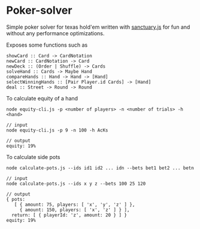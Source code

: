 Poker-solver
============

Simple poker solver for texas hold'em written with [sanctuary.js](https://github.com/sanctuary-js) for fun and without any performance optimizations.

Exposes some functions such as

```
showCard :: Card -> CardNotation
newCard :: CardNotation -> Card
newDeck :: (Order | Shuffle) -> Cards
solveHand :: Cards -> Maybe Hand
compareHands :: Hand -> Hand -> [Hand]
selectWinningHands :: [Pair Player.id Cards] -> [Hand]
deal :: Street -> Round -> Round
```

To calculate equity of a hand

```
node equity-cli.js -p <number of players> -n <number of trials> -h <hand>

// input
node equity-cli.js -p 9 -n 100 -h AcKs

// output
equity: 19%
```

To calculate side pots

```
node calculate-pots.js --ids id1 id2 ... idn --bets bet1 bet2 ... betn

// input
node calculate-pots.js --ids x y z --bets 100 25 120

// output
{ pots:
   [ { amount: 75, players: [ 'x', 'y', 'z' ] },
     { amount: 150, players: [ 'x', 'z' ] } ],
  return: [ { playerId: 'z', amount: 20 } ] }
equity: 19%
```
